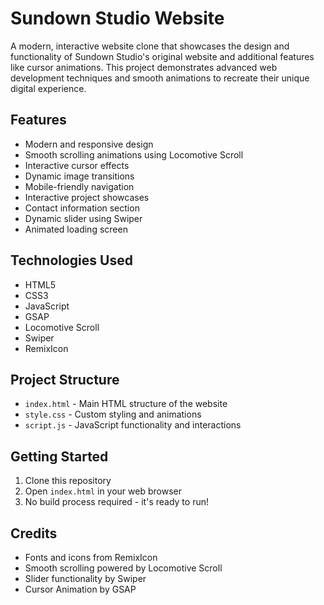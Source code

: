 # Sundown Studio Website

A modern, interactive website clone that showcases the design and functionality of Sundown Studio's original website and additional features like cursor animations. This project demonstrates advanced web development techniques and smooth animations to recreate their unique digital experience.

## Features

- Modern and responsive design
- Smooth scrolling animations using Locomotive Scroll
- Interactive cursor effects
- Dynamic image transitions
- Mobile-friendly navigation
- Interactive project showcases
- Contact information section
- Dynamic slider using Swiper
- Animated loading screen

## Technologies Used

- HTML5
- CSS3
- JavaScript
- GSAP
- Locomotive Scroll
- Swiper
- RemixIcon

## Project Structure

- `index.html` - Main HTML structure of the website
- `style.css` - Custom styling and animations
- `script.js` - JavaScript functionality and interactions

## Getting Started

1. Clone this repository
2. Open `index.html` in your web browser
3. No build process required - it's ready to run!


## Credits

- Fonts and icons from RemixIcon
- Smooth scrolling powered by Locomotive Scroll
- Slider functionality by Swiper
- Cursor Animation by GSAP

